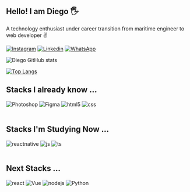 ## Hello! I am Diego 🖐️

A technology enthusiast under career transition from maritime engineer to web developer ✌️

[![Instagram](https://img.shields.io/badge/Instagram-E4405F?style=for-the-badge&logo=instagram&logoColor=white)](https://www.instagram.com/diegofischer.dev/)
[![Linkedin](https://img.shields.io/badge/LinkedIn-0077B5?style=for-the-badge&logo=linkedin&logoColor=white)](https://www.linkedin.com/in/diego-fischer-753579108/)
[![WhatsApp](https://img.shields.io/badge/WhatsApp-25D366?style=for-the-badge&logo=whatsapp&logoColor=white)](https://www.linkedin.com/in/diego-fischer-753579108/)


![Diego GitHub stats](https://github-readme-stats.vercel.app/api?username=diegofischerdev&show_icons=true&theme=merko&count_private=true)

[![Top Langs](https://github-readme-stats.vercel.app/api/top-langs/?username=diegofischerdev&langs_count=8)](https://github.com/diegofischerdev/github-readme-stats)

## Stacks I already know ...
<div style="display: inline_block">
  <img align="center" alt="Photoshop" src="https://img.shields.io/badge/adobe%20photoshop-%2331A8FF.svg?style=for-the-badge&logo=adobe%20photoshop&logoColor=white" />
  <img align="center" alt="Figma" src="https://img.shields.io/badge/figma-%23F24E1E.svg?style=for-the-badge&logo=figma&logoColor=white" />
  <img align="center" alt="html5" src="https://img.shields.io/badge/HTML5-E34F26?style=for-the-badge&logo=html5&logoColor=white" />
  <img align="center" alt="css" src="https://img.shields.io/badge/CSS3-1572B6?style=for-the-badge&logo=css3&logoColor=white" />
</div><br/>

## Stacks I'm Studying Now ...

<div style="display: inline_block">
  <img align="center" alt="reactnative" src="https://img.shields.io/badge/react_native-%2320232a.svg?style=for-the-badge&logo=react&logoColor=%2361DAFB" />
  <img align="center" alt="js" src="https://img.shields.io/badge/JavaScript-F7DF1E?style=for-the-badge&logo=javascript&logoColor=black" />
  <img align="center" alt="ts" src="https://img.shields.io/badge/TypeScript-007ACC?style=for-the-badge&logo=typescript&logoColor=white" />
</div><br/>

## Next Stacks ...
<div style="display: inline_block">
  <img align="center" alt="react" src="https://img.shields.io/badge/react-%2320232a.svg?style=for-the-badge&logo=react&logoColor=%2361DAFB)" />
  <img align="center" alt="Vue" src="https://img.shields.io/badge/Vue.js-35495E?style=for-the-badge&logo=vue.js&logoColor=4FC08D" />
  <img align="center" alt="nodejs" src="https://img.shields.io/badge/Node.js-43853D?style=for-the-badge&logo=node.js&logoColor=white" />
  <img align="center" alt="Python" src="https://img.shields.io/badge/python-3670A0?style=for-the-badge&logo=python&logoColor=ffdd54" />
</div><br/>


<!--font https://github.com/anuraghazra/github-readme-stats#top-languages-card -->
